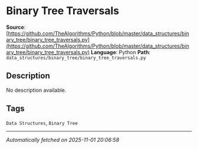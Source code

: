 # Binary Tree Traversals

**Source**: [https://github.com/TheAlgorithms/Python/blob/master/data_structures/binary_tree/binary_tree_traversals.py](https://github.com/TheAlgorithms/Python/blob/master/data_structures/binary_tree/binary_tree_traversals.py)
**Language**: Python
**Path**: `data_structures/binary_tree/binary_tree_traversals.py`

## Description

No description available.

## Tags

`Data Structures`, `Binary Tree`

---

*Automatically fetched on 2025-11-01 20:06:58*
